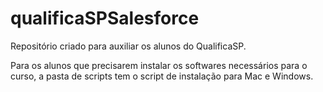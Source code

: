 # qualificaSPSalesforce

Repositório criado para auxiliar os alunos do QualificaSP.

Para os alunos que precisarem instalar os softwares necessários para o curso, a pasta de scripts tem o script de instalação para Mac e Windows.
